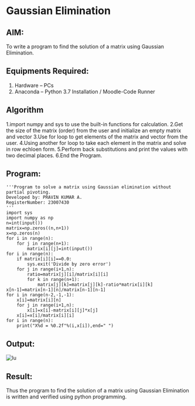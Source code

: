 # Gaussian Elimination

## AIM:
To write a program to find the solution of a matrix using Gaussian Elimination.

## Equipments Required:
1. Hardware – PCs
2. Anaconda – Python 3.7 Installation / Moodle-Code Runner

## Algorithm
1.import numpy and sys to use the built-in functions for calculation.
2.Get the size of the matrix (order) from the user and initialize an empty matrix and vector
3.Use for loop to get elements of the matrix and vector from the user.
4.Using another for loop to take each element in the matrix and solve in row echloen form.
5.Perform back substitutions and print the values with two decimal places.
6.End the Program.
## Program:
```
'''Program to solve a matrix using Gaussian elimination without partial pivoting.
Developed by: PRAVIN KUMAR A. 
RegisterNumber: 23007430
'''
import sys
import numpy as np
n=int(input())
matrix=np.zeros((n,n+1))
x=np.zeros(n)
for i in range(n):
    for j in range(n+1):
        matrix[i][j]=int(input())
for i in range(n):
    if matrix[i][i]==0.0:
        sys.exit('Divide by zero error')
    for j in range(i+1,n):
        ratio=matrix[j][i]/matrix[i][i]
        for k in range(n+1):
            matrix[j][k]=matrix[j][k]-ratio*matrix[i][k]
x[n-1]=matrix[n-1][n]/matrix[n-1][n-1]
for i in range(n-2,-1,-1):
    x[i]=matrix[i][n]
    for j in range(i+1,n):
        x[i]=x[i]-matrix[i][j]*x[j]
    x[i]=x[i]/matrix[i][i]
for i in range(n):
    print("X%d = %0.2f"%(i,x[i]),end=" ")

```

## Output:


![lu](https://github.com/RAVENPRAVIN/Gaussian/assets/146820534/1a790125-7b93-4834-8e00-ee0968529404)



## Result:
Thus the program to find the solution of a matrix using Gaussian Elimination is written and verified using python programming.

